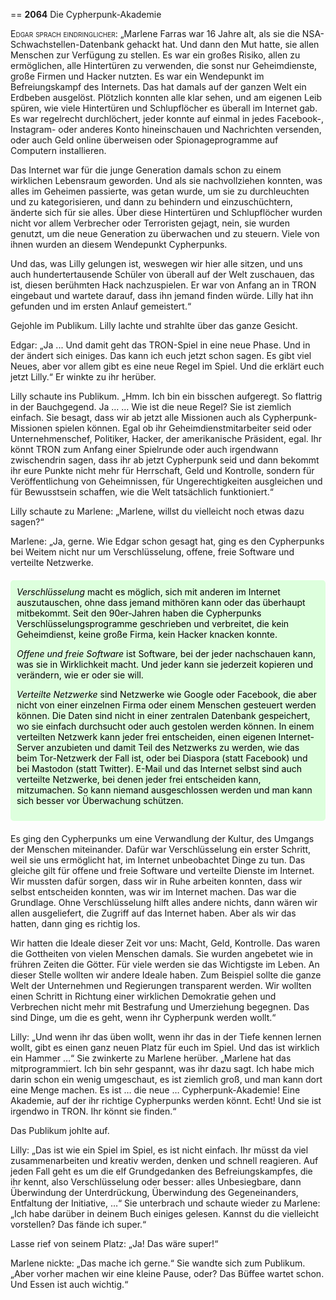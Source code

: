 == **2064** Die Cypherpunk-Akademie

<span style="font-variant:small-caps;">Edgar sprach eindringlicher:</span> „Marlene Farras war 16 Jahre alt, als sie die NSA-Schwachstellen-Datenbank gehackt hat.
Und dann den Mut hatte, sie allen Menschen zur Verfügung zu stellen.
Es war ein großes Risiko, allen zu ermöglichen, alle Hintertüren zu verwenden, die sonst nur Geheimdienste, große Firmen und Hacker nutzten.
Es war ein Wendepunkt im Befreiungskampf des Internets.
Das hat damals auf der ganzen Welt ein Erdbeben ausgelöst.
Plötzlich konnten alle klar sehen, und am eigenen Leib spüren, wie viele Hintertüren und Schlupflöcher es überall im Internet gab.
Es war regelrecht durchlöchert, jeder konnte auf einmal in jedes Facebook-, Instagram- oder anderes Konto hineinschauen und Nachrichten versenden, oder auch Geld online überweisen oder Spionageprogramme auf Computern installieren.

Das Internet war für die junge Generation damals schon zu einem wirklichen Lebensraum geworden.
Und als sie nachvollziehen konnten, was alles im Geheimen passierte, was getan wurde, um sie zu durchleuchten und zu kategorisieren, und dann zu behindern und einzuschüchtern, änderte sich für sie alles.
Über diese Hintertüren und Schlupflöcher wurden nicht vor allem Verbrecher oder Terroristen gejagt, nein, sie wurden genutzt, um die neue Generation zu überwachen und zu steuern.
Viele von ihnen wurden an diesem Wendepunkt Cypherpunks.

Und das, was Lilly gelungen ist, weswegen wir hier alle sitzen, und uns auch hundertertausende Schüler von überall auf der Welt zuschauen, das ist, diesen berühmten Hack nachzuspielen.
Er war von Anfang an in TRON eingebaut und wartete darauf, dass ihn jemand finden würde.
Lilly hat ihn gefunden und im ersten Anlauf gemeistert.“

Gejohle im Publikum.
Lilly lachte und strahlte über das ganze Gesicht.

Edgar: „Ja ... Und damit geht das TRON-Spiel in eine neue Phase.
Und in der ändert sich einiges.
Das kann ich euch jetzt schon sagen.
Es gibt viel Neues, aber vor allem gibt es eine neue Regel im Spiel.
Und die erklärt euch jetzt Lilly.“
Er winkte zu ihr herüber.

Lilly schaute ins Publikum.
„Hmm.
Ich bin ein bisschen aufgeregt.
So flattrig in der Bauchgegend.
Ja …
… Wie ist die neue Regel? Sie ist ziemlich einfach.
Sie besagt, dass wir ab jetzt alle Missionen auch als Cypherpunk-Missionen spielen können.
Egal ob ihr Geheimdienstmitarbeiter seid oder Unternehmenschef, Politiker, Hacker, der amerikanische Präsident, egal.
Ihr könnt TRON zum Anfang einer Spielrunde oder auch irgendwann zwischendrin sagen, dass ihr ab jetzt Cypherpunk seid und dann bekommt ihr eure Punkte nicht mehr für Herrschaft, Geld und Kontrolle, sondern für Veröffentlichung von Geheimnissen, für Ungerechtigkeiten ausgleichen und für Bewusstsein schaffen, wie die Welt tatsächlich funktioniert.“

Lilly schaute zu Marlene: „Marlene, willst du vielleicht noch etwas dazu sagen?“

Marlene: „Ja, gerne.
Wie Edgar schon gesagt hat, ging es den Cypherpunks bei Weitem nicht nur um Verschlüsselung, offene, freie Software und verteilte Netzwerke.
<div style="background-color: #dfd; color: black; padding: 10px; margin: 20px 0; border-radius: 5px;">
<em>Verschlüsselung</em> macht es möglich, sich mit anderen im Internet auszutauschen, ohne dass jemand mithören kann oder das überhaupt mitbekommt.
Seit den 90er-Jahren haben die Cypherpunks Verschlüsselungsprogramme geschrieben und verbreitet, die kein Geheimdienst, keine große Firma, kein Hacker knacken konnte.

<em>Offene und freie Software</em> ist Software, bei der jeder nachschauen kann, was sie in Wirklichkeit macht.
Und jeder kann sie jederzeit kopieren und verändern, wie er oder sie will.

<em>Verteilte Netzwerke</em> sind Netzwerke wie Google oder Facebook, die aber nicht von einer einzelnen Firma oder einem Menschen gesteuert werden können.
Die Daten sind nicht in einer zentralen Datenbank gespeichert, wo sie einfach durchsucht oder auch gestolen werden können.
In einem verteilten Netzwerk kann jeder frei entscheiden, einen eigenen Internet-Server anzubieten und damit Teil des Netzwerks zu werden,
wie das beim Tor-Netzwerk der Fall ist, oder bei Diaspora (statt Facebook) und bei Mastodon (statt Twitter).
E-Mail und das Internet selbst sind auch verteilte Netzwerke, bei denen jeder frei entscheiden kann, mitzumachen.
So kann niemand ausgeschlossen werden und man kann sich besser vor Überwachung schützen.
</div>

Es ging den Cypherpunks um eine Verwandlung der Kultur, des Umgangs der Menschen miteinander.
Dafür war Verschlüsselung ein erster Schritt, weil sie uns ermöglicht hat, im Internet unbeobachtet Dinge zu tun.
Das gleiche gilt für offene und freie Software und verteilte Dienste im Internet.
Wir mussten dafür sorgen, dass wir in Ruhe arbeiten konnten, dass wir selbst entscheiden konnten, was wir im Internet machen.
Das war die Grundlage.
Ohne Verschlüsselung hilft alles andere nichts, dann wären wir allen ausgeliefert, die Zugriff auf das Internet haben.
Aber als wir das hatten, dann ging es richtig los.

Wir hatten die Ideale dieser Zeit vor uns: Macht, Geld, Kontrolle.
Das waren die Gottheiten von vielen Menschen damals.
Sie wurden angebetet wie in frühren Zeiten die Götter.
Für viele werden sie das Wichtigste im Leben.
An dieser Stelle wollten wir andere Ideale haben.
Zum Beispiel sollte die ganze Welt der Unternehmen und Regierungen transparent werden.
Wir wollten einen Schritt in Richtung einer wirklichen Demokratie gehen und Verbrechen nicht mehr mit Bestrafung und Umerziehung begegnen.
Das sind Dinge, um die es geht, wenn ihr Cypherpunk werden wollt.“

Lilly: „Und wenn ihr das üben wollt, wenn ihr das in der Tiefe kennen lernen wollt, gibt es einen ganz neuen Platz für euch im Spiel.
Und das ist wirklich ein Hammer …“
Sie zwinkerte zu Marlene herüber.
„Marlene hat das mitprogrammiert.
Ich bin sehr gespannt, was ihr dazu sagt.
Ich habe mich darin schon ein wenig umgeschaut, es ist ziemlich groß, und man kann dort eine Menge machen.
Es ist … die neue … Cypherpunk-Akademie!
Eine Akademie, auf der ihr richtige Cypherpunks werden könnt.
Echt!
Und sie ist irgendwo in TRON.
Ihr könnt sie finden.“

Das Publikum johlte auf.

Lilly: „Das ist wie ein Spiel im Spiel, es ist nicht einfach.
Ihr müsst da viel zusammenarbeiten und kreativ werden, denken und schnell reagieren.
Auf jeden Fall geht es um die elf Grundgedanken des Befreiungskampfes, die ihr kennt, also Verschlüsselung oder besser: alles Unbesiegbare, dann Überwindung der Unterdrückung, Überwindung des Gegeneinanders, Entfaltung der Initiative, …“
Sie unterbrach und schaute wieder zu Marlene: „Ich habe darüber in deinem Buch einiges gelesen.
Kannst du die vielleicht vorstellen?
Das fände ich super.“

Lasse rief von seinem Platz: „Ja! Das wäre super!“

Marlene nickte: „Das mache ich gerne.“
Sie wandte sich zum Publikum.
„Aber vorher machen wir eine kleine Pause, oder? Das Büffee wartet schon.
Und Essen ist auch wichtig.“

